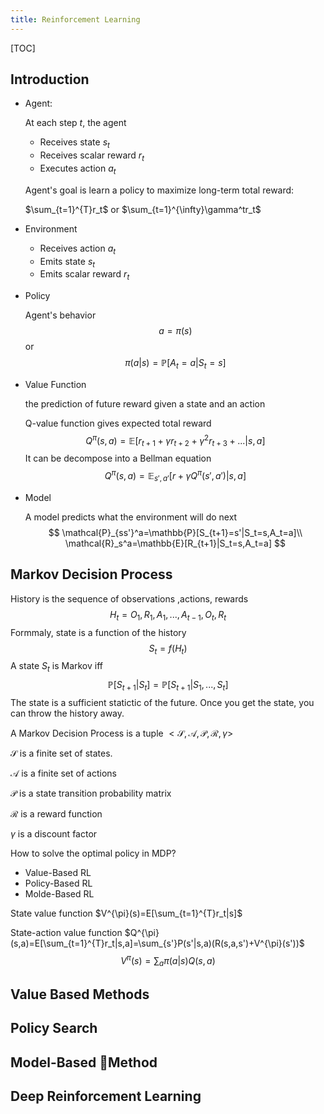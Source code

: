 ```yaml
---
title: Reinforcement Learning
---
```


[TOC]

## Introduction

-   Agent:

    At each step $t$, the agent

    -    Receives state $s_t$
    -   Receives scalar reward $r_t$
    -   Executes action $a_t$

    Agent's goal is learn a policy to maximize long-term total reward:

    $\sum_{t=1}^{T}r_t$ or $\sum_{t=1}^{\infty}\gamma^tr_t$

-   Environment

    -   Receives action $a_t$
    -   Emits state $s_t$
    -   Emits scalar reward $r_t$

-   Policy

    Agent's behavior
    $$
    a=\pi(s)
    $$
    or
    $$
    \pi(a|s)=\mathbb{P}[A_t=a|S_t=s]
    $$

-   Value Function

    the prediction of future reward given a state and an action

    Q-value function gives expected total reward
    $$
    Q^{\pi}(s, a)=\mathbb{E}[r_{t+1}+\gamma r_{t+2}+\gamma^2r_{t+3}+...|s,a]
    $$
    It can be decompose into a Bellman equation
    $$
    Q^{\pi}(s, a)=\mathbb{E}_{s',a'}[r+\gamma Q^\pi(s',a')|s,a]
    $$

-   Model

    A model predicts what the environment will do next
    $$
    \mathcal{P}_{ss'}^a=\mathbb{P}[S_{t+1}=s'|S_t=s,A_t=a]\\
    \mathcal{R}_s^a=\mathbb{E}[R_{t+1}|S_t=s,A_t=a]
    $$
    

## Markov Decision Process

History is the sequence of observations ,actions, rewards
$$
H_t=O_1,R_1,A_1,...,A_{t-1},O_t,R_t
$$
Formmaly, state is a function of the history
$$
S_t=f(H_t)
$$
A state $S_t$ is Markov iff
$$
\mathbb{P}[S_{t+1}|S_t]=\mathbb{P}[S_{t+1}|S_1,...,S_t]
$$
The state is a sufficient statictic of the future. Once you get the state, you can throw the history away.

A Markov Decision Process is a tuple $<\mathcal S,\mathcal A,\mathcal P,\mathcal R,\gamma>$

$\mathcal S$ is a finite set of states.

$\mathcal A$ is a finite set of actions

$\mathcal P$ is a state transition probability matrix

$\mathcal R$ is a reward function

$\gamma$ is a discount factor



How to solve the optimal policy in MDP?

-   Value-Based RL
-   Policy-Based RL
-   Molde-Based RL



State value function $V^{\pi}(s)=E[\sum_{t=1}^{T}r_t|s]$

State-action value function $Q^{\pi}(s,a)=E[\sum_{t=1}^{T}r_t|s,a]=\sum_{s'}P(s'|s,a)(R(s,a,s')+V^{\pi}(s'))$
$$
V^{\pi}(s)=\sum_a\pi(a|s)Q(s,a)
$$


## Value Based Methods

## Policy Search

## Model-Based Method

## Deep Reinforcement Learning